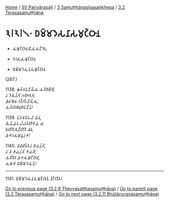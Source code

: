 
[Home](/) / [5V Parivārapāḷi](../...md) / [3 Samuṭṭhānasīsasaṅkhepa](...md) / [3.2 Terasasamuṭṭhāna](../5V/3/3.2.md)

# 𑁩𑁇𑁨𑁇𑁧𑁦 𑀥𑀫𑁆𑀫𑀤𑁂𑀲𑀦𑀸𑀲𑀫𑀼𑀝𑁆𑀞𑀸𑀦

* 𑀲𑀫𑀼𑀝𑁆𑀞𑀸𑀦𑀲𑀻𑀲𑀲𑀗𑁆𑀔𑁂𑀧

* 𑀢𑁂𑀭𑀲𑀲𑀫𑀼𑀝𑁆𑀞𑀸𑀦

* 𑀥𑀫𑁆𑀫𑀤𑁂𑀲𑀦𑀸𑀲𑀫𑀼𑀝𑁆𑀞𑀸𑀦

(267.)

1138\. _𑀙𑀢𑁆𑀢𑀧𑀸𑀡𑀺𑀲𑁆𑀲 𑀲𑀤𑁆𑀥𑀫𑁆𑀫𑀁,_  
_𑀦 𑀤𑁂𑀲𑁂𑀦𑁆𑀢𑀺 𑀢𑀣𑀸𑀕𑀢𑀸;_  
_𑀏𑀯𑀫𑁂𑀯 𑀤𑀡𑁆𑀟𑀧𑀸𑀡𑀺𑀲𑁆𑀲,_  
_𑀲𑀢𑁆𑀣𑀆𑀯𑀼𑀥𑀧𑀸𑀡𑀺𑀦𑀁𑁇_  


1139\. _𑀧𑀸𑀤𑀼𑀓𑀼𑀧𑀸𑀳𑀦𑀸 𑀬𑀸𑀦𑀁,_  
_𑀲𑁂𑀬𑁆𑀬𑀧𑀮𑁆𑀮𑀢𑁆𑀣𑀺𑀓𑀸𑀬 𑀘;_  
_𑀯𑁂𑀞𑀺𑀢𑁄𑀕𑀼𑀡𑁆𑀞𑀺𑀢𑁄 𑀘𑁂𑀯,_  
_𑀏𑀓𑀸𑀤𑀲𑀫𑀦𑀽𑀦𑀓𑀸𑁇_  


1140\. _𑀯𑀸𑀘𑀸𑀘𑀺𑀢𑁆𑀢𑁂𑀦 𑀚𑀸𑀬𑀦𑁆𑀢𑀺,_  
_𑀦 𑀢𑁂 𑀚𑀸𑀬𑀦𑁆𑀢𑀺 𑀓𑀸𑀬𑀢𑁄;_  
_𑀲𑀩𑁆𑀩𑁂 𑀏𑀓𑀲𑀫𑀼𑀝𑁆𑀞𑀸𑀦𑀸,_  
_𑀲𑀫𑀓𑀸 𑀥𑀫𑁆𑀫𑀤𑁂𑀲𑀦𑁂𑁇_  


---

1141\. 𑀥𑀫𑁆𑀫𑀤𑁂𑀲𑀦𑀸𑀲𑀫𑀼𑀝𑁆𑀞𑀸𑀦𑀁 𑀦𑀺𑀝𑁆𑀞𑀺𑀢𑀁𑁇



[Go to previous page (3.2.9 Theyyasatthasamuṭṭhāna)](3.2.9.md) / [Go to parent page (3.2 Terasasamuṭṭhāna)](../5V/3/3.2.md) / [Go to next page (3.2.11 Bhūtārocanasamuṭṭhāna)](3.2.11.md)


